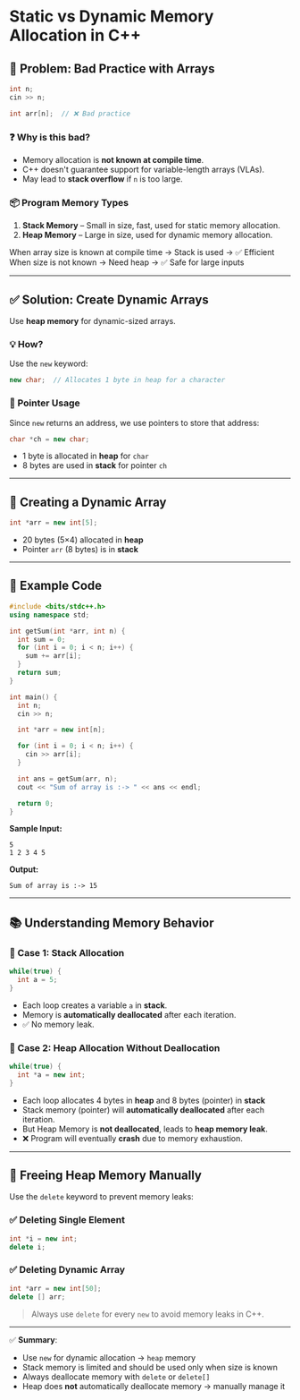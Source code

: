 # Static vs Dynamic Memory Allocation in C++

## 🚫 Problem: Bad Practice with Arrays

```cpp
int n;
cin >> n;

int arr[n];  // ❌ Bad practice
```

### ❓ Why is this bad?

* Memory allocation is **not known at compile time**.
* C++ doesn't guarantee support for variable-length arrays (VLAs).
* May lead to **stack overflow** if `n` is too large.

### 📦 Program Memory Types

1. **Stack Memory** – Small in size, fast, used for static memory allocation.
2. **Heap Memory** – Large in size, used for dynamic memory allocation.

When array size is known at compile time → Stack is used → ✅ Efficient
When size is not known → Need heap → ✅ Safe for large inputs

---

## ✅ Solution: Create Dynamic Arrays

Use **heap memory** for dynamic-sized arrays.

### 💡 How?

Use the `new` keyword:

```cpp
new char;  // Allocates 1 byte in heap for a character
```

### 📌 Pointer Usage

Since `new` returns an address, we use pointers to store that address:

```cpp
char *ch = new char;
```

* 1 byte is allocated in **heap** for `char`
* 8 bytes are used in **stack** for pointer `ch`

---

## 🧩 Creating a Dynamic Array

```cpp
int *arr = new int[5];
```

* 20 bytes (5×4) allocated in **heap**
* Pointer `arr` (8 bytes) is in **stack**

---

## 🧪 Example Code

```cpp
#include <bits/stdc++.h>
using namespace std;

int getSum(int *arr, int n) {
  int sum = 0;
  for (int i = 0; i < n; i++) {
    sum += arr[i];
  }
  return sum;
}

int main() {
  int n;
  cin >> n;

  int *arr = new int[n];

  for (int i = 0; i < n; i++) {
    cin >> arr[i];
  }

  int ans = getSum(arr, n);
  cout << "Sum of array is :-> " << ans << endl;

  return 0;
}
```

**Sample Input:**

```text
5
1 2 3 4 5
```

**Output:**

```text
Sum of array is :-> 15
```

---

## 📚 Understanding Memory Behavior

### 🔁 Case 1: Stack Allocation

```cpp
while(true) {
  int a = 5;
}
```

* Each loop creates a variable `a` in **stack**.
* Memory is **automatically deallocated** after each iteration.
* ✅ No memory leak.

### 🔁 Case 2: Heap Allocation Without Deallocation

```cpp
while(true) {
  int *a = new int;
}
```

* Each loop allocates 4 bytes in **heap** and 8 bytes (pointer) in **stack**
* Stack memory (pointer) will **automatically deallocated** after each iteration.
* But Heap Memory is **not deallocated**, leads to **heap memory leak**.
* ❌ Program will eventually **crash** due to memory exhaustion.

---

## 🧹 Freeing Heap Memory Manually

Use the `delete` keyword to prevent memory leaks:

### ✅ Deleting Single Element

```cpp
int *i = new int;
delete i;
```

### ✅ Deleting Dynamic Array

```cpp
int *arr = new int[50];
delete [] arr;
```

> Always use `delete` for every `new` to avoid memory leaks in C++.

---

✅ **Summary**:

* Use `new` for dynamic allocation → `heap` memory
* Stack memory is limited and should be used only when size is known
* Always deallocate memory with `delete` or `delete[]`
* Heap does **not** automatically deallocate memory → manually manage it
